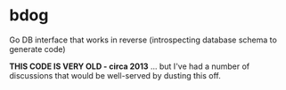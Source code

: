 # bdog
Go DB interface that works in reverse (introspecting database schema to generate code)

**THIS CODE IS VERY OLD - circa 2013** ... but I've had a number of discussions that would be
well-served by dusting this off.
